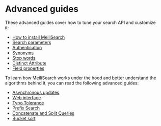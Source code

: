# Advanced guides

These advanced guides cover how to tune your search API and customize it:

- [How to install MeiliSearch](installation.md)
- [Search parameters](search_parameters.md)
- [Authentication](authentication.md)
- [Synonyms](synonyms.md)
- [Stop words](stop_words.md)
- [Distinct Attribute](distinct.md)
- [Field properties](field_properties.md)

To learn how MeiliSearch works under the hood and better understand the algorithms behind it, you can read the following advanced guides:

- [Asynchronous updates](asynchronous_updates.md)
- [Web interface](web_interface.md)
- [Typo Tolerance](typotolerance.md)
- [Prefix Search](prefix.md)
- [Concatenate and Split Queries](concat.md)
- [Bucket sort](bucket_sort.md)
